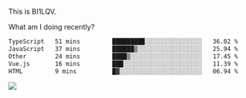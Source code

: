 This is BI1LQV.

What am I doing recently?

<!--START_SECTION:waka-->

```txt
TypeScript   51 mins         █████████░░░░░░░░░░░░░░░░   36.02 %
JavaScript   37 mins         ██████▒░░░░░░░░░░░░░░░░░░   25.94 %
Other        24 mins         ████▒░░░░░░░░░░░░░░░░░░░░   17.45 %
Vue.js       16 mins         ███░░░░░░░░░░░░░░░░░░░░░░   11.39 %
HTML         9 mins          █▓░░░░░░░░░░░░░░░░░░░░░░░   06.94 %
```

<!--END_SECTION:waka-->

<img src="https://github-readme-stats.vercel.app/api?username=bi1lqv&show_icons=true&count_private=true">
